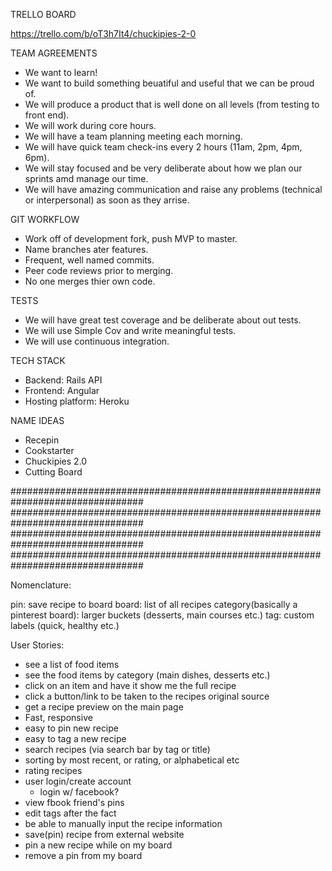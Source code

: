 TRELLO BOARD

https://trello.com/b/oT3h7It4/chuckipies-2-0

TEAM AGREEMENTS
- We want to learn!
- We want to build something beuatiful and useful that we can be proud of.
- We will produce a product that is well done on all levels (from testing to front end).
- We will work during core hours.
- We will have a team planning meeting each morning.
- We will have quick team check-ins every 2 hours (11am, 2pm, 4pm, 6pm).
- We will stay focused and be very deliberate about how we plan our sprints amd manage our time.
- We will have amazing communication and raise any problems (technical or interpersonal) as soon as they arrise.

GIT WORKFLOW
- Work off of development fork, push MVP to master.
- Name branches ater features.
- Frequent, well named commits.
- Peer code reviews prior to merging.
- No one merges thier own code.

TESTS
- We will have great test coverage and be deliberate about out tests.
- We will use Simple Cov and write meaningful tests.
- We will use continuous integration.

TECH STACK
- Backend: Rails API
- Frontend: Angular
- Hosting platform: Heroku

NAME IDEAS
- Recepin
- Cookstarter
- Chuckipies 2.0
- Cutting Board


################################################################################
################################################################################
################################################################################
################################################################################

Nomenclature:

pin: save recipe to board
board: list of all recipes
category(basically a pinterest board): larger buckets (desserts, main courses etc.)
tag: custom labels (quick, healthy etc.)


User Stories:

- see a list of food items
- see the food items by category (main dishes, desserts etc.)
- click on an item and have it show me the full recipe
- click a button/link to be taken to the recipes original source
- get a recipe preview on the main page
- Fast, responsive
- easy to pin new recipe
- easy to tag a new recipe
- search recipes (via search bar by tag or title)
- sorting by most recent, or rating, or alphabetical etc
- rating recipes
- user login/create account
  - login w/ facebook?
- view fbook friend's pins
- edit tags after the fact
- be able to manually input the recipe information
- save(pin) recipe from external website
- pin a new recipe while on my board
- remove a pin from my board